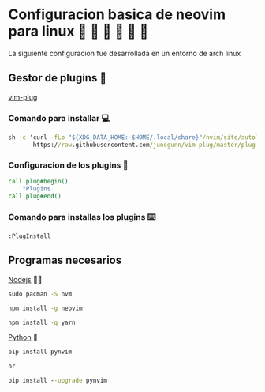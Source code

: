 # Configuracion basica de neovim para linux :penguin: :penguin: :penguin: :penguin: :penguin: :penguin:
La siguiente configuracion fue desarrollada en un entorno de arch linux

## Gestor de plugins :electric_plug:

[vim-plug](https://github.com/junegunn/vim-plug)

### Comando para installar :computer:
```cmd
sh -c 'curl -fLo "${XDG_DATA_HOME:-$HOME/.local/share}"/nvim/site/autoload/plug.vim --create-dirs \
       https://raw.githubusercontent.com/junegunn/vim-plug/master/plug.vim'
```

### Configuracion de los plugins :electric_plug:
```cmd
call plug#begin()
	"Plugins
call plug#end()
```

### Comando para installas los plugins :keyboard:
``` vim
:PlugInstall
```


## Programas necesarios

[Nodejs](https://nodejs.org/es/) :technologist:

```cmd
sudo pacman -S nvm
```

```cmd
npm install -g neovim
```

```cmd
npm install -g yarn 
```
[Python](https://www.python.org/) :snake:

```cmd
pip install pynvim

or

pip install --upgrade pynvim
```
